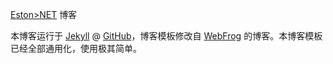 [Eston>NET](http://blog.estonnet.com) 博客

本博客运行于 [Jekyll](http://jekyllrb.com) @ [GitHub](http://github.com/estonfung/estonfung.github.com)，博客模板修改自 [WebFrog](http://webfrogs.me/) 的博客。本博客模板已经全部通用化，使用极其简单。
